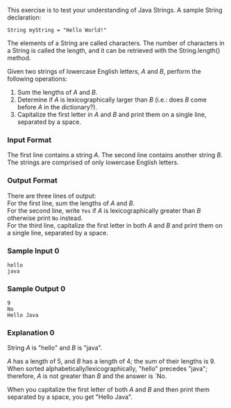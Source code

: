 This exercise is to test your understanding of Java Strings. A sample String declaration:
```
String myString = "Hello World!"
```
The elements of a String are called characters. The number of characters in a String is called the length, and it can be retrieved with the String.length() method.

Given two strings of lowercase English letters, $A$ and $B$, perform the following operations:

1. Sum the lengths of $A$ and $B$.
2. Determine if $A$ is lexicographically larger than $B$ (i.e.: does $B$ come before $A$ in the dictionary?).
3. Capitalize the first letter in $A$ and $B$ and print them on a single line, separated by a space.

### Input Format

The first line contains a string $A$. The second line contains another string $B$. The strings are comprised of only lowercase English letters.

### Output Format

There are three lines of output:\
For the first line, sum the lengths of $A$ and $B$.\
For the second line, write `Yes` if $A$ is lexicographically greater than $B$ otherwise print `No` instead.\
For the third line, capitalize the first letter in both $A$ and $B$ and print them on a single line, separated by a space.

### Sample Input 0
```
hello
java
```
### Sample Output 0
```
9
No
Hello Java
```
### Explanation 0

String $A$ is "hello" and $B$ is "java".

$A$ has a length of $5$, and $B$ has a length of $4$; the sum of their lengths is $9$.\
When sorted alphabetically/lexicographically, "hello" precedes "java"; therefore, $A$ is not greater than $B$ and the answer is `No.

When you capitalize the first letter of both $A$ and $B$ and then print them separated by a space, you get "Hello Java".